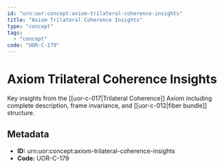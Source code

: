 ```yaml
---
id: "urn:uor:concept:axiom-trilateral-coherence-insights"
title: "Axiom Trilateral Coherence Insights"
type: "concept"
tags:
  - "concept"
code: "UOR-C-179"
---
```


# Axiom Trilateral Coherence Insights

Key insights from the [[uor-c-017|Trilateral Coherence]] Axiom including complete description, frame invariance, and [[uor-c-012|fiber bundle]] structure.

## Metadata

- **ID:** urn:uor:concept:axiom-trilateral-coherence-insights
- **Code:** UOR-C-179
